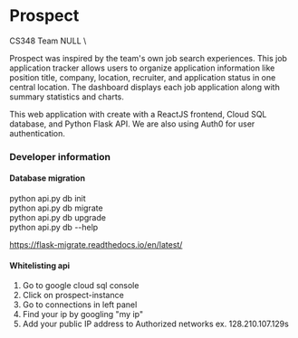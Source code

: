 # Prospect
CS348 Team NULL \

Prospect was inspired by the team's own job search experiences. This job application tracker allows users to organize application information like position title, company, location, recruiter, and application status in one central location. The dashboard displays each job application along with summary statistics and charts.

This web application with create with a ReactJS frontend, Cloud SQL database, and Python Flask API. We are also using Auth0 for user authentication.

### Developer information

#### Database migration
python api.py db init       \
python api.py db migrate    \
python api.py db upgrade    \
python api.py db --help

https://flask-migrate.readthedocs.io/en/latest/

#### Whitelisting api

1. Go to google cloud sql console
2. Click on prospect-instance
3. Go to connections in left panel
4. Find your ip by googling "my ip"
5. Add your public IP address to Authorized networks
ex. 128.210.107.129s

